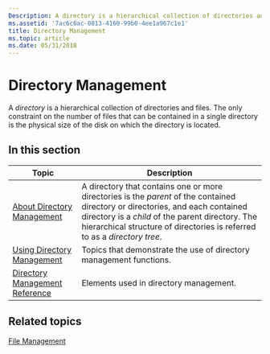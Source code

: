 ```yaml
---
Description: A directory is a hierarchical collection of directories and files. The only constraint on the number of files that can be contained in a single directory is the physical size of the disk on which the directory is located.
ms.assetid: '7ac6c6ac-0813-4160-99b0-4ee1a967c1e1'
title: Directory Management
ms.topic: article
ms.date: 05/31/2018
---
```


# Directory Management

A *directory* is a hierarchical collection of directories and files. The only constraint on the number of files that can be contained in a single directory is the physical size of the disk on which the directory is located.

## In this section



| Topic                                                                           | Description                                                                                                                                                                                                                                                                |
|---------------------------------------------------------------------------------|----------------------------------------------------------------------------------------------------------------------------------------------------------------------------------------------------------------------------------------------------------------------------|
| [About Directory Management](about-directory-management.md)<br/>         | A directory that contains one or more directories is the *parent* of the contained directory or directories, and each contained directory is a *child* of the parent directory. The hierarchical structure of directories is referred to as a *directory tree*.<br/> |
| [Using Directory Management](using-directory-management.md)<br/>         | Topics that demonstrate the use of directory management functions.<br/>                                                                                                                                                                                              |
| [Directory Management Reference](directory-management-reference.md)<br/> | Elements used in directory management.<br/>                                                                                                                                                                                                                          |



 

## Related topics

<dl> <dt>

[File Management](file-management.md)
</dt> </dl>

 

 




